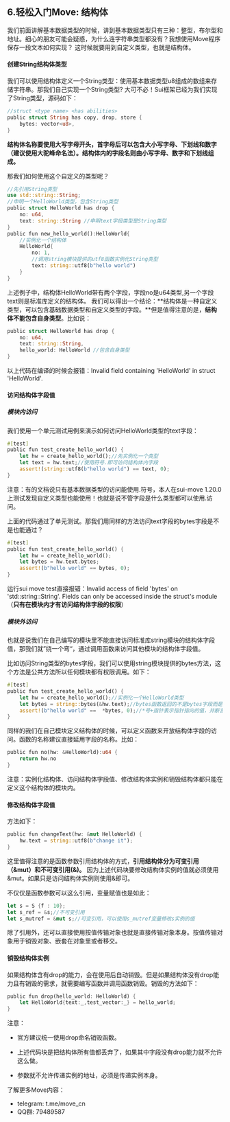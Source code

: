 ## 6.轻松入门Move: 结构体

我们前面讲解基本数据类型的时候，讲到基本数据类型只有三种：整型，布尔型和地址。细心的朋友可能会疑惑，为什么连字符串类型都没有？我想使用Move程序保存一段文本如何实现？ 这时候就要用到自定义类型，也就是结构体。

#### 创建String结构体类型

我们可以使用结构体定义一个String类型：使用基本数据类型u8组成的数组来存储字符串。那我们自己实现一个String类型? 大可不必！Sui框架已经为我们实现了String类型，源码如下：

```rust
//struct <type name> <has abilities>
public struct String has copy, drop, store {
    bytes: vector<u8>,
}
```

**结构体名称要使用大写字母开头，首字母后可以包含大小写字母、下划线和数字（建议使用大驼峰命名法）。结构体内的字段名则由小写字母、数字和下划线组成。**

那我们如何使用这个自定义的类型呢？

```rust
//先引用String类型
use std::string::String;
//申明一个HelloWorld类型，包含String类型
public struct HelloWorld has drop {
    no: u64,
    text: string::String //申明text字段类型是String类型
}
public fun new_hello_world():HelloWorld{
    //实例化一个结构体
    HelloWorld{
        no: 1,
        //调用string模块提供的utf8函数实例化String类型
        text: string::utf8(b"hello world")
    } 
}
```

上述例子中，结构体HelloWorld带有两个字段，字段no是u64类型,另一个字段text则是标准库定义的结构体。 我们可以得出一个结论：**结构体是一种自定义类型，可以包含基础数据类型和自定义类型的字段。**但是值得注意的是，**结构体不能包含自身类型**。比如说：

```rust
public struct HelloWorld has drop {
    no: u64,
    text: string::String,
    hello_world: HelloWorld //包含自身类型
}
```

以上代码在编译的时候会报错：Invalid field containing 'HelloWorld' in struct 'HelloWorld'.

#### 访问结构体字段值

##### 模块内访问

我们使用一个单元测试用例来演示如何访问HelloWorld类型的text字段：

```rust
#[test]
public fun test_create_hello_world() {
    let hw = create_hello_world();//先实例化一个类型
    let text = hw.text;//使用符号.即可访问结构体内字段
    assert!(string::utf8(b"hello world") == text, 0);
}
```

注意：有的文档说只有基本数据类型的访问能使用.符号，本人在sui-move 1.20.0上测试发现自定义类型也能使用！也就是说不管字段是什么类型都可以使用.访问。

上面的代码通过了单元测试。那我们用同样的方法访问text字段的bytes字段是不是也能通过？

```rust
#[test]
public fun test_create_hello_world() {
    let hw = create_hello_world();
    let bytes = hw.text.bytes;
    assert!(b"hello world" == bytes, 0);
}
```

运行sui move test直接报错：Invalid access of field 'bytes' on 'std::string::String'. Fields can only be accessed inside the struct's module（**只有在模块内才有访问结构体字段的权限**）

##### 模块外访问

也就是说我们在自己编写的模块里不能直接访问标准库string模块的结构体字段值，那我们就”绕一个弯“，通过调用函数来访问其他模块的结构体字段值。

比如访问String类型的bytes字段，我们可以使用string模块提供的bytes方法，这个方法是公共方法所以任何模块都有权限调用。如下：

```rust
#[test]
public fun test_create_hello_world() {
    let hw = create_hello_world();//实例化一个HelloWorld类型
    let bytes = string::bytes(&hw.text);//bytes函数返回的不是bytes字段而是一个指针
    assert!(b"hello world" ==  *bytes, 0);//*号+指针表示指针指向的值，并断言值是"hello world"
}
```

同样的我们在自己模块定义结构体的时候，可以定义函数来开放结构体字段的访问。函数的名称建议直接延用字段的名称。比如：

```rust
public fun no(hw: &HelloWorld):u64 {
    return hw.no   
}
```

注意：实例化结构体、访问结构体字段值、修改结构体实例和销毁结构体都只能在定义这个结构体的模块内。

#### 修改结构体字段值

方法如下：

```rust
public fun changeText(hw: &mut HelloWorld) {
    hw.text = string::utf8(b"change it");
}
```

这里值得注意的是函数参数引用结构体的方式，**引用结构体分为可变引用（&mut）和不可变引用(&)。** 因为上述代码块要修改结构体实例的值就必须使用&mut。如果只是访问结构体实例则使用&即可。

不仅仅是函数参数可以这么引用，变量赋值也是如此：

```rust
let s = S {f : 10};
let s_ref = &s;//不可变引用
let s_mutref = &mut s;//可变引用，可以使用s_mutref变量修改s实例的值
```

除了引用外，还可以直接使用按值传输对象也就是直接传输对象本身。按值传输对象用于销毁对象、嵌套在对象里或者移交。	

#### 销毁结构体实例

如果结构体含有drop的能力，会在使用后自动销毁。但是如果结构体没有drop能力且有销毁的需求，就需要编写函数并调用函数销毁。销毁的方法如下：

```rust
public fun drop(hello_world: HelloWorld) {
    let HelloWorld{text:_,test_vector:_} = hello_world;
}
```

注意：

- 官方建议统一使用drop命名销毁函数。

- 上述代码块是把结构体所有值都丢弃了，如果其中字段没有drop能力就不允许这么做。
- 参数就不允许传递实例的地址，必须是传递实例本身。



 了解更多Move内容：

- telegram: t.me/move_cn
- QQ群: 79489587
